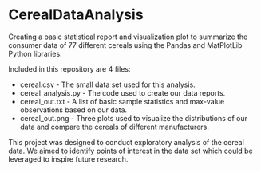 # CerealDataAnalysis
Creating a basic statistical report and visualization plot to summarize the consumer data of 77 different cereals using the Pandas and MatPlotLib Python libraries.

Included in this repository are 4 files:
 * cereal.csv - The small data set used for this analysis.
 * cereal_analysis.py - The code used to create our data reports.
 * cereal_out.txt - A list of basic sample statistics and max-value observations based on our data.
 * cereal_out.png - Three plots used to visualize the distributions of our data and compare the cereals of different manufacturers.

This project was designed to conduct exploratory analysis of the cereal data. We aimed to identify points of interest in the data set which could be leveraged to inspire future research.
